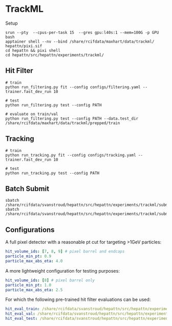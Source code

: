 # TrackML

Setup

```shell
srun --pty  --cpus-per-task 15  --gres gpu:l40s:1 --mem=100G -p GPU bash
apptainer shell --nv --bind /share/rcifdata/maxhart/data/trackml/ hepattn/pixi.sif
cd hepattn && pixi shell
cd hepattn/src/hepattn/experiments/trackml/
```

## Hit Filter

```shell
# train
python run_filtering.py fit --config configs/filtering.yaml --trainer.fast_dev_run 10

# test
python run_filtering.py test --config PATH

# evaluate on train/val
python run_filtering.py test --config PATH --data.test_dir /share/rcifdata/maxhart/data/trackml/prepped/train
```

## Tracking

```shell
# train 
python run_tracking.py fit --config configs/tracking.yaml --trainer.fast_dev_run 10

# test
python run_tracking.py test --config PATH
```


## Batch Submit

```shell
sbatch /share/rcifdata/svanstroud/hepattn/src/hepattn/experiments/trackml/submit/submit_trackml_filtering.sh
sbatch /share/rcifdata/svanstroud/hepattn/src/hepattn/experiments/trackml/submit/submit_trackml_tracking.sh
```


## Configurations

A full pixel detector with a reasonable pt cut for targeting >1GeV particles:

```yaml
hit_volume_ids: [7, 8, 9] # pixel barrel and endcaps
particle_min_pt: 0.9
particle_max_abs_eta: 4.0
```





A more lightweight configuration for testing purposes:

```yaml
hit_volume_ids: [8] # pixel barrel only
particle_min_pt: 1.0
particle_max_abs_eta: 2.5
```

For which the following pre-trained hit filter evaluations can be used:

```yaml
hit_eval_train: /share/rcifdata/svanstroud/hepattn/src/hepattn/experiments/trackml/logs/HC-v3-lite_20250620-T114025/ckpts/epoch=016-val_loss=0.15730_train_eval.h5
hit_eval_val: /share/rcifdata/svanstroud/hepattn/src/hepattn/experiments/trackml/logs/HC-v3-lite_20250620-T114025/ckpts/epoch=016-val_loss=0.15730_val_eval.h5
hit_eval_test: /share/rcifdata/svanstroud/hepattn/src/hepattn/experiments/trackml/logs/HC-v3-lite_20250620-T114025/ckpts/epoch=016-val_loss=0.15730_test_eval.h5
```
